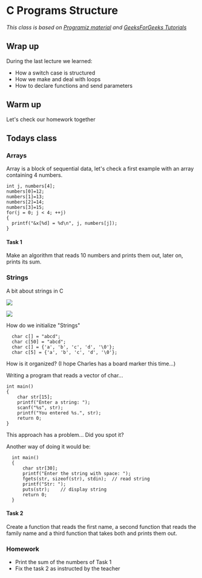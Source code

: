 # C Programs Structure
*This class is based on [Programiz material](https://www.programiz.com/c-programming/c-strings) and [GeeksForGeeks Tutorials](https://www.geeksforgeeks.org/c-programming-language/)*

## Wrap up

During the last lecture we learned:
- How a switch case is structured
- How we make and deal with loops
- How to declare functions and send parameters


## Warm up

Let's check our homework together

## Todays class

### Arrays
Array is a block of sequential data, let's check a first example with an array containing 4 numbers.

    int j, numbers[4];
    numbers[0]=12;
    numbers[1]=13;
    numbers[2]=14;
    numbers[3]=15;
    for(j = 0; j < 4; ++j)
    {
      printf("&x[%d] = %d\n", j, numbers[j]);
    }

#### Task 1
Make an algorithm that reads 10 numbers and prints them out, later on, prints its sum.

### Strings

A bit about strings in C

![](https://media.giphy.com/media/eeGcAuoE4yV48bihMs/giphy.gif)


![](https://media.giphy.com/media/46zGsq0JNimhzfkABV/giphy.gif)


How do we initialize "Strings"

      char c[] = "abcd";
      char c[50] = "abcd";
      char c[] = {'a', 'b', 'c', 'd', '\0'};
      char c[5] = {'a', 'b', 'c', 'd', '\0'};

How is it organized? (I hope Charles has a board marker this time...)

Writing a program that reads a vector of char...

    int main()
    {
        char str[15];
        printf("Enter a string: ");
        scanf("%s", str);
        printf("You entered %s.", str);
        return 0;
    }

This approach has a problem... Did you spot it?

Another way of doing it would be:

      int main()
      {
          char str[30];
          printf("Enter the string with space: ");
          fgets(str, sizeof(str), stdin);  // read string
          printf("Str: ");
          puts(str);    // display string
          return 0;
      }
#### Task 2
Create a function that reads the first name, a second function that reads the family name and a third function that takes both and prints them out.


### Homework
 - Print the sum of the numbers of Task 1
 - Fix the task 2 as instructed by the teacher
